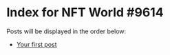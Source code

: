 # Index for NFT World #9614
Posts will be displayed in the order below:

- [Your first post](./001-first.md)

